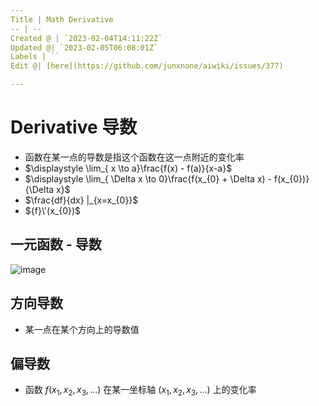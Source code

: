 ```yaml
---
Title | Math Derivative
-- | --
Created @ | `2023-02-04T14:11:22Z`
Updated @| `2023-02-05T06:08:01Z`
Labels | ``
Edit @| [here](https://github.com/junxnone/aiwiki/issues/377)

---
```

# Derivative 导数

- 函数在某一点的导数是指这个函数在这一点附近的变化率
- $\displaystyle \lim_{ x \to a}\frac{f(x) - f(a)}{x-a}$
- $\displaystyle \lim_{ \Delta x \to 0}\frac{f(x_{0} + \Delta x) - f(x_{0})}{\Delta x}$
- $\frac{df}{dx} |_{x=x_{0}}$
- ${f}\'(x_{0})$ 

## 一元函数 - 导数

![image](https://user-images.githubusercontent.com/2216970/216772006-487c3f97-dfad-4dfb-bf6f-54f8f625a098.png)

## 方向导数

- 某一点在某个方向上的导数值


## 偏导数

- 函数 $f(x_{1},x_{2},x_{3}, ...)$ 在某一坐标轴 $(x_{1},x_{2},x_{3}, ...)$ 上的变化率

